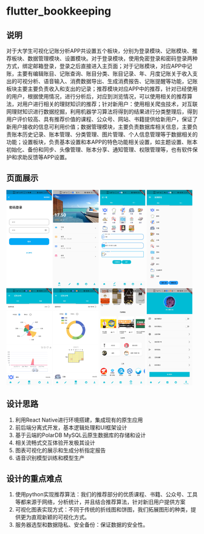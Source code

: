 # flutter_bookkeeping

## 说明

对于大学生可视化记账分析APP共设置五个板块，分别为登录模块、记账模块、推荐板块、数据管理模块、设置模块。对于登录模块，使用免密登录和密码登录两种方式，绑定邮箱登录，登录之后直接进入主页面；对于记账模块，对应APP中记账，主要有编辑账目、记账查询、账目分类、账目记录、年、月度记账关于收入支出的可视分析、语音输入、消费数据导出、生成消费报告、记账提醒等功能，记账板块主要主要负责收入和支出的记录；推荐模块对应APP中的推荐，针对已经使用的用户，根据使用情况，进行分析后，对应到浏览情况，可以使用相关的推荐算法，对用户进行相关的理财知识的推荐；针对新用户：使用相关爬虫技术，对互联网理财知识进行数据挖掘，利用机器学习算法将得到的结果进行分类整理后，得到用户评价较高、具有推荐价值的课程、公众号、网站、书籍提供给新用户，保证了新用户接收的信息可利用价值；数据管理模块，主要负责数据库相关信息，主要负责账本历史记录、账本管理、分类管理、图片管理、个人信息管理等于数据相关的功能；设置板块，负责基本设置和本APP的特色功能相关设置，如主题设置、账本初始化、备份和同步、头像管理、账本分享、通知管理、权限管理等，也有软件保护和求助反馈等APP设置。

## 页面展示

<img src="./lib/pic/1.png" alt="1" style="zoom:25%;" />

<img src="./lib/pic/2.png" alt="1" style="zoom:25%;" />

<img src="./lib/pic/3.png" alt="1" style="zoom:25%;" />

<img src="./lib/pic/4.png" alt="1" style="zoom:25%;" />

<img src="./lib/pic/5.png" alt="1" style="zoom:25%;" />

<img src="./lib/pic/6.png" alt="1" style="zoom:25%;" />

<img src="./lib/pic/7.png" alt="1" style="zoom:25%;" />

<img src="./lib/pic/8.png" alt="1" style="zoom:25%;" />

## 设计思路

1. 利用React Native进行环境搭建，集成现有的原生应用
2.  前后端分离式开发，基本逻辑处理和UI框架设计 
3. 基于云端的PolarDB MySQL云原生数据库的存储和设计
4. 相关流畅式交互体验开发极其设计 
5. 图表可视化的展示和生成分析指定报告
6.  语音识别模型训练和模型生产



## 设计的重点难点

1.  使用python实现推荐算法：我们的推荐部分的优质课程、书籍、公众号、工具等都来源于网络，分析统计，并且结合推荐算法，针对新旧用户提供方案
2. 可视化图表实现方式：不同于传统的折线图和饼图，我们拓展图形的种类，提供更为直观新颖的可视化方式。 
3. 服务器选型和数据隐私、安全备份：保证数据的安全性。
